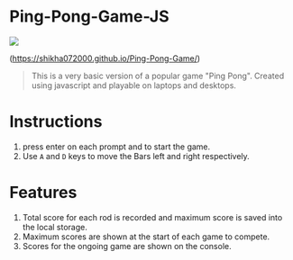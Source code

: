 # Ping-Pong-Game-JS
<img src="https://img.shields.io/badge/Dev-Complete-brightgreen">

(https://shikha072000.github.io/Ping-Pong-Game/)
> This is a very basic version of a popular game "Ping Pong". Created using javascript and playable on laptops and desktops.
# Instructions
1. press enter on each prompt and to start the game.
2. Use `A` and `D` keys to move the Bars left and right respectively.
# Features
1. Total score for each rod is recorded and maximum score is saved into the local storage.
2. Maximum scores are shown at the start of each game to compete.
3. Scores for the ongoing game are shown on the console.
